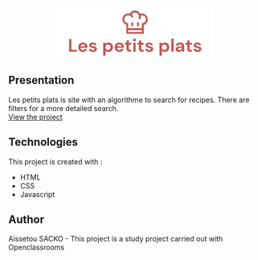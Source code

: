 <p align=center>
  <img src="/assets/images/logo_readme.png" alt="Logo Les petits plats" />  
</p>


## Presentation
Les petits plats is site with an algorithme to search for recipes. There are filters for a more detailed search.  <br/>
[View the project](https://aissetousacko.github.io/les-petits-plats/)



## Technologies
This project is created with : 
* HTML
* CSS
* Javascript


## Author
Aïssetou SACKO - This project is a study project carried out with Openclassrooms
